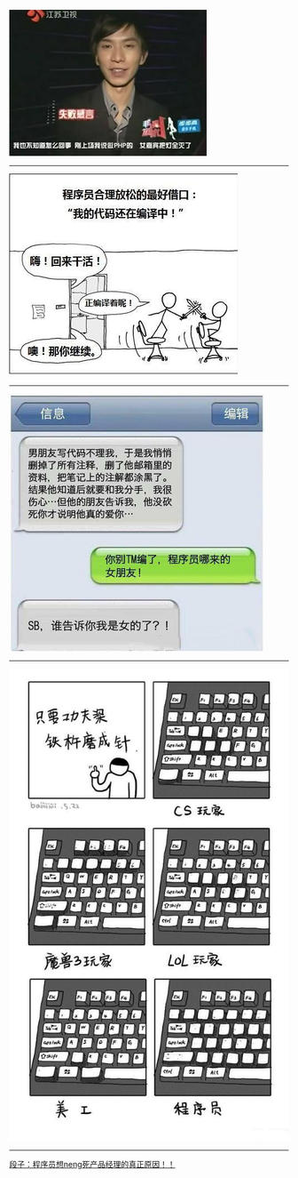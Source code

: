 ![](../images/happy-05_06.jpg)

---

![](../images/happyday.jpg)

---

![](../images/happy-05_03.jpg)

---

![](../images/happy-05_04.jpg)

---

[段子：程序员想neng死产品经理的真正原因！！](http://mp.weixin.qq.com/s?__biz=MjM5MDI5MjAyMA==&mid=2651382986&idx=1&sn=fe54f6c5186344fcb7773d50f49069e2&scene=1&srcid=0812Z86UqG1OTMhsmBbUdsT3#wechat_redirect)
